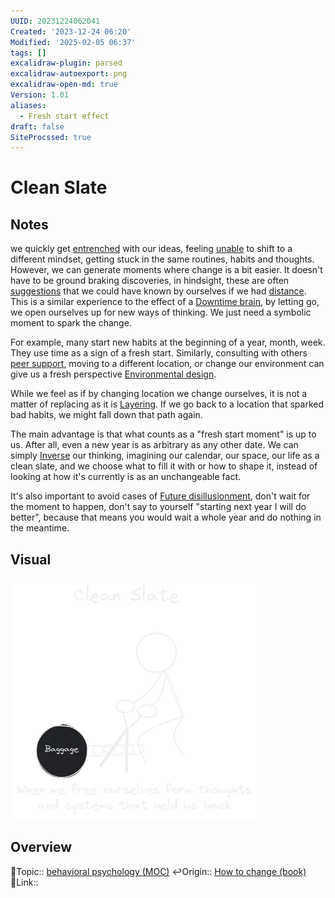 ```yaml
---
UUID: 20231224062041
Created: '2023-12-24 06:20'
Modified: '2025-02-05 06:37'
tags: []
excalidraw-plugin: parsed
excalidraw-autoexport: png
excalidraw-open-md: true
Version: 1.01
aliases:
  - Fresh start effect
draft: false
SiteProcssed: true
---
```


# Clean Slate

## Notes

we quickly get [entrenched](/notes/attachment.md) with our ideas, feeling [unable](/notes/path-dependence.md) to shift to a different mindset, getting stuck in the same routines, habits and thoughts. However, we can generate moments where change is a bit easier. It doesn't have to be ground braking discoveries, in hindsight, these are often [suggestions](/notes/advice.md) that we could have known by ourselves if we had [distance](/notes/cognitive-distancing.md). This is a similar experience to the effect of a [Downtime brain](/notes/downtime-brain.md), by letting go, we open ourselves up for new ways of thinking. We just need a symbolic moment to spark the change.

For example, many start new habits at the beginning of a year, month, week. They use time as a sign of a fresh start. Similarly, consulting with others [peer support](/notes/peer-support.md), moving to a different location, or change our environment can give us a fresh perspective [Environmental design](/notes/nudge.md).

While we feel as if by changing location we change ourselves, it is not a matter of replacing as it is [Layering](/notes/layering.md). If we go back to a location that sparked bad habits, we might fall down that path again.

The main advantage is that what counts as a "fresh start moment" is up to us. After all, even a new year is as arbitrary as any other date. We can simply [Inverse](/notes/reverse-thinking.md) our thinking, imagining our calendar, our space, our life as a clean slate, and we choose what to fill it with or how to shape it, instead of looking at how it's currently is as an unchangeable fact.

It's also important to avoid cases of [Future disillusionment](/notes/future-disillusionment.md), don't wait for the moment to happen, don't say to yourself "starting next year I will do better", because that means you would wait a whole year and do nothing in the meantime.

## Visual

![Clean Slate.webp](/notes/clean-slate.webp)

## Overview
🔼Topic:: [behavioral psychology (MOC)](/mocs/behavioral-psychology-moc.md)
↩️Origin:: [How to change (book)](/books/how-to-change-book.md)
🔗Link::

